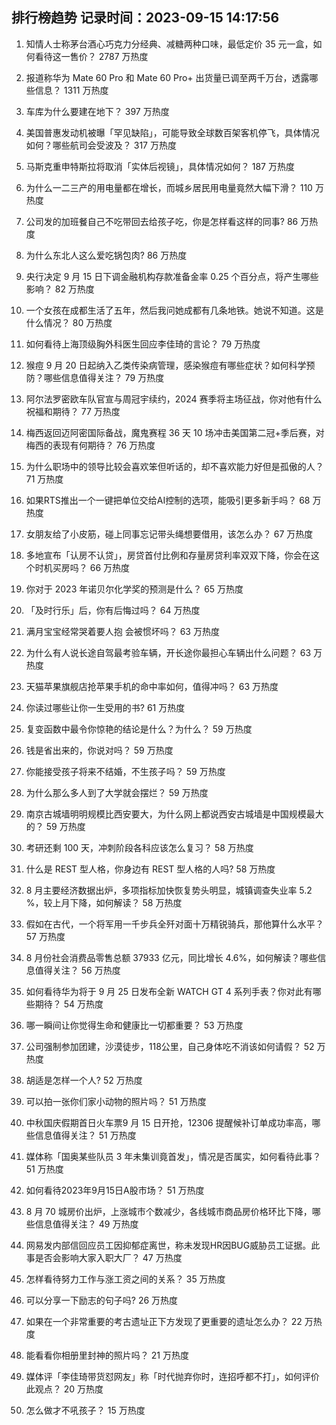 
## 排行榜趋势 记录时间：2023-09-15 14:17:56
  
  1. 知情人士称茅台酒心巧克力分经典、减糖两种口味，最低定价 35 元一盒，如何看待这一售价？ 2787 万热度
    
  2. 报道称华为 Mate 60 Pro 和 Mate 60 Pro+ 出货量已调至两千万台，透露哪些信息？ 1311 万热度
    
  3. 车库为什么要建在地下？ 397 万热度
    
  4. 美国普惠发动机被曝「罕见缺陷」，可能导致全球数百架客机停飞，具体情况如何？哪些航司会受波及？ 317 万热度
    
  5. 马斯克重申特斯拉将取消「实体后视镜」，具体情况如何？ 187 万热度
    
  6. 为什么一二三产的用电量都在增长，而城乡居民用电量竟然大幅下滑？ 110 万热度
    
  7. 公司发的加班餐自己不吃带回去给孩子吃，你是怎样看这样的同事? 86 万热度
    
  8. 为什么东北人这么爱吃锅包肉? 86 万热度
    
  9. 央行决定 9 月 15 日下调金融机构存款准备金率 0.25 个百分点，将产生哪些影响？ 82 万热度
    
  10. 一个女孩在成都生活了五年，然后我问她成都有几条地铁。她说不知道。这是什么情况？ 80 万热度
    
  11. 如何看待上海顶级胸外科医生回应李佳琦的言论？ 79 万热度
    
  12. 猴痘 9 月 20 日起纳入乙类传染病管理，感染猴痘有哪些症状？如何科学预防？哪些信息值得关注？ 79 万热度
    
  13. 阿尔法罗密欧车队官宣与周冠宇续约，2024 赛季将主场征战，你对他有什么祝福和期待？ 77 万热度
    
  14. 梅西返回迈阿密国际备战，魔鬼赛程 36 天 10 场冲击美国第二冠+季后赛，对梅西的表现有何期待？ 76 万热度
    
  15. 为什么职场中的领导比较会喜欢笨但听话的，却不喜欢能力好但是孤傲的人？ 71 万热度
    
  16. 如果RTS推出一个一键把单位交给AI控制的选项，能吸引更多新手吗？ 68 万热度
    
  17. 女朋友给了小皮筋，碰上同事忘记带头绳想要借用，该怎么办？ 67 万热度
    
  18. 多地宣布「认房不认贷」，房贷首付比例和存量房贷利率双双下降，你会在这个时机买房吗？ 66 万热度
    
  19. 你对于 2023 年诺贝尔化学奖的预测是什么？ 65 万热度
    
  20. 「及时行乐」后，你有后悔过吗？ 64 万热度
    
  21. 满月宝宝经常哭着要人抱 会被惯坏吗？ 63 万热度
    
  22. 为什么有人说长途自驾最考验车辆，开长途你最担心车辆出什么问题？ 63 万热度
    
  23. 天猫苹果旗舰店抢苹果手机的命中率如何，值得冲吗？ 63 万热度
    
  24. 你读过哪些让你一生受用的书? 61 万热度
    
  25. 复变函数中最令你惊艳的结论是什么？为什么？ 59 万热度
    
  26. 钱是省出来的，你说对吗？ 59 万热度
    
  27. 你能接受孩子将来不结婚，不生孩子吗？ 59 万热度
    
  28. 为什么那么多人到了大学就会摆烂？ 59 万热度
    
  29. 南京古城墙明明规模比西安要大，为什么网上都说西安古城墙是中国规模最大的？ 59 万热度
    
  30. 考研还剩 100 天，冲刺阶段各科应该怎么复习？ 58 万热度
    
  31. 什么是 REST 型人格，你身边有 REST 型人格的人吗? 58 万热度
    
  32. 8 月主要经济数据出炉，多项指标加快恢复势头明显，城镇调查失业率 5.2 %，较上月下降，如何解读？ 58 万热度
    
  33. 假如在古代，一个将军用一千步兵全歼对面十万精锐骑兵，那他算什么水平？ 57 万热度
    
  34. 8 月份社会消费品零售总额 37933 亿元，同比增长 4.6%，如何解读？哪些信息值得关注？ 56 万热度
    
  35. 如何看待华为将于 9 月 25 日发布全新 WATCH GT 4 系列手表？你对此有哪些期待？ 54 万热度
    
  36. 哪一瞬间让你觉得生命和健康比一切都重要？ 53 万热度
    
  37. 公司强制参加团建，沙漠徒步，118公里，自己身体吃不消该如何请假？ 52 万热度
    
  38. 胡适是怎样一个人? 52 万热度
    
  39. 可以拍一张你们家小动物的照片吗？ 51 万热度
    
  40. 中秋国庆假期首日火车票9 月 15 日开抢，12306 提醒候补订单成功率高，哪些信息值得关注？ 51 万热度
    
  41. 媒体称「国奥某些队员 3 年未集训竟首发」，情况是否属实，如何看待此事？ 51 万热度
    
  42. 如何看待2023年9月15日A股市场？ 51 万热度
    
  43. 8 月 70 城房价出炉，上涨城市个数减少，各线城市商品房价格环比下降，哪些信息值得关注？ 49 万热度
    
  44. 网易发内部信回应员工因抑郁症离世，称未发现HR因BUG威胁员工证据。此事是否会影响大家入职大厂？ 47 万热度
    
  45. 怎样看待努力工作与涨工资之间的关系？ 35 万热度
    
  46. 可以分享一下励志的句子吗? 26 万热度
    
  47. 如果在一个非常重要的考古遗址正下方发现了更重要的遗址怎么办？ 22 万热度
    
  48. 能看看你相册里封神的照片吗？ 21 万热度
    
  49. 媒体评「李佳琦带货怼网友」称「时代抛弃你时，连招呼都不打」，如何评价此观点？ 20 万热度
    
  50. 怎么做才不吼孩子？ 15 万热度
    